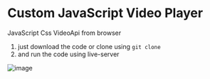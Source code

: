 # Custom JavaScript Video Player
JavaScript Css VideoApi from browser

1. just download the code or clone using `git clone` 
2. and run the code using live-server 

![image](https://user-images.githubusercontent.com/32466796/186915022-a1907b07-d2c9-4615-b535-e3c84bdba2f7.png)


